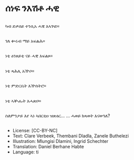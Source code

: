 # ሰነፍ ንእሽቶ ሓዊ

##
ካብ ድቃሰይ ተንሲአ ሓዊ እኣጕድ።

##
ገለ ቍሩብ ማይ አፍልሕ።

##
ነቲ ዕንጸይቲ ናይ ሓዊ እፍልጾ።

##
ነቲ ጻሕሊ አዅሶ።

##
ነቲ ምድርቤት እዅስትሮ።

##
ነቲ ኣቝሑት እሓጽቦ።

##
ስለምንታይ እየ ኣነ ኣበርቲዐ ዝጽዕር... ... ሓወይ ክጻወት እናወዓለ?

##
* License: [CC-BY-NC]
* Text: Clare Verbeek, Thembani Dladla, Zanele Buthelezi
* Illustration: Mlungisi Dlamini, Ingrid Schechter
* Translation: Daniel Berhane Habte
* Language: ti
